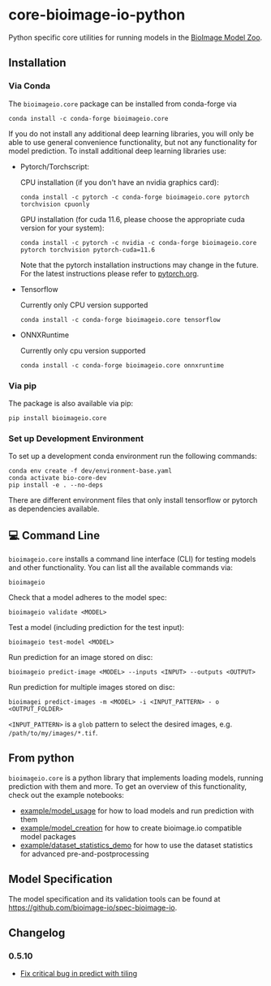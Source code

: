 # core-bioimage-io-python

Python specific core utilities for running models in the [BioImage Model Zoo](https://bioimage.io).

## Installation

### Via Conda

The `bioimageio.core` package can be installed from conda-forge via

```console
conda install -c conda-forge bioimageio.core
```

If you do not install any additional deep learning libraries, you will only be able to use general convenience
functionality, but not any functionality for model prediction.
To install additional deep learning libraries use:

* Pytorch/Torchscript:

  CPU installation (if you don't have an nvidia graphics card):

  ```console
  conda install -c pytorch -c conda-forge bioimageio.core pytorch torchvision cpuonly
  ```

  GPU installation (for cuda 11.6, please choose the appropriate cuda version for your system):

  ```console
  conda install -c pytorch -c nvidia -c conda-forge bioimageio.core pytorch torchvision pytorch-cuda=11.6
  ```

  Note that the pytorch installation instructions may change in the future. For the latest instructions please refer to [pytorch.org](https://pytorch.org/).

* Tensorflow

  Currently only CPU version supported

  ```console
  conda install -c conda-forge bioimageio.core tensorflow
  ```

* ONNXRuntime

  Currently only cpu version supported

  ```console
  conda install -c conda-forge bioimageio.core onnxruntime
  ```

### Via pip

The package is also available via pip:

```console
pip install bioimageio.core
```

### Set up Development Environment

To set up a development conda environment run the following commands:

```console
conda env create -f dev/environment-base.yaml
conda activate bio-core-dev
pip install -e . --no-deps
```

There are different environment files that only install tensorflow or pytorch as dependencies available.

## 💻 Command Line

`bioimageio.core` installs a command line interface (CLI) for testing models and other functionality.
You can list all the available commands via:

```console
bioimageio
```

Check that a model adheres to the model spec:

```console
bioimageio validate <MODEL>
```

Test a model (including prediction for the test input):

```console
bioimageio test-model <MODEL>
```

Run prediction for an image stored on disc:

```console
bioimageio predict-image <MODEL> --inputs <INPUT> --outputs <OUTPUT>
```

Run prediction for multiple images stored on disc:

```console
bioimagei predict-images -m <MODEL> -i <INPUT_PATTERN> - o <OUTPUT_FOLDER>
```

`<INPUT_PATTERN>` is a `glob` pattern to select the desired images, e.g. `/path/to/my/images/*.tif`.

## From python

`bioimageio.core` is a python library that implements loading models, running prediction with them and more.
To get an overview of this functionality, check out the example notebooks:

* [example/model_usage](https://github.com/bioimage-io/core-bioimage-io-python/blob/main/example/model_usage.ipynb) for how to load models and run prediction with them
* [example/model_creation](https://github.com/bioimage-io/core-bioimage-io-python/blob/main/example/model_creation.ipynb) for how to create bioimage.io compatible model packages
* [example/dataset_statistics_demo](https://github.com/bioimage-io/core-bioimage-io-python/blob/main/example/dataset_statistics_demo.ipynb) for how to use the dataset statistics for advanced pre-and-postprocessing

## Model Specification

The model specification and its validation tools can be found at <https://github.com/bioimage-io/spec-bioimage-io>.

## Changelog

### 0.5.10

* [Fix critical bug in predict with tiling](https://github.com/bioimage-io/core-bioimage-io-python/pull/359)
